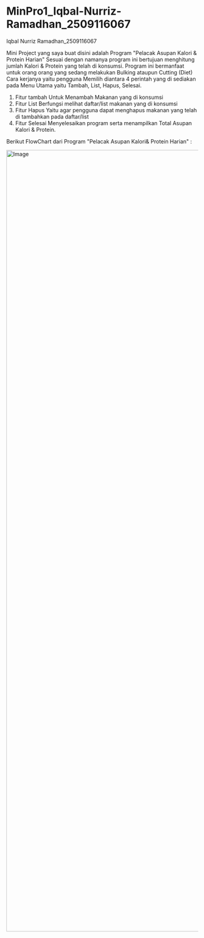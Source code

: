 # MinPro1_Iqbal-Nurriz-Ramadhan_2509116067
Iqbal Nurriz Ramadhan_2509116067

Mini Project yang saya buat disini adalah Program "Pelacak Asupan Kalori & Protein Harian"
Sesuai dengan namanya program ini bertujuan menghitung jumlah Kalori & Protein yang telah di konsumsi.
Program ini bermanfaat untuk orang orang yang sedang melakukan Bulking ataupun Cutting (Diet)
Cara kerjanya yaitu pengguna Memilih diantara 4 perintah yang di sediakan pada Menu Utama yaitu Tambah, List, Hapus, Selesai.

1. Fitur tambah
   Untuk Menambah Makanan yang di konsumsi
2. Fitur List
   Berfungsi melihat daftar/list makanan yang di konsumsi
3. Fitur Hapus
   Yaitu agar pengguna dapat menghapus makanan yang telah di tambahkan pada daftar/list
4. Fitur Selesai
   Menyelesaikan program serta menampilkan Total Asupan Kalori & Protein.

Berikut FlowChart dari Program "Pelacak Asupan Kalori& Protein Harian" :

<img width="1616" height="2049" alt="Image" src="https://github.com/user-attachments/assets/b5622d10-619f-4818-9395-9f55bdea4ece" />


